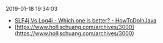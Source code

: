 2019-01-18 19:34:03

- [SLF4j Vs Log4j - Which one is better? - HowToDoInJava](https://howtodoinjava.com/log4j/slf4j-vs-log4j-which-one-is-better/)
- [https://www.hollischuang.com/archives/3000](https://www.hollischuang.com/archives/3000)